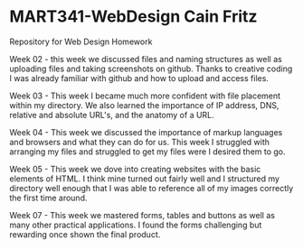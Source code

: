 # MART341-WebDesign Cain Fritz
Repository for Web Design Homework

Week 02 - this week we discussed files and naming structures as well as uploading files and taking screenshots on github. Thanks to creative coding 
I was already familiar with github and how to upload and access files. 

Week 03 - This week I became much more confident with file placement within my directory. We also learned the importance of IP address, DNS, 
relative and absolute URL's, and the anatomy of a URL.

Week 04 - This week we discussed the importance of markup languages and browsers and what they can do for us. This week I struggled with arranging my files
and struggled to get my files were I desired them to go. 

Week 05 - This week we dove into creating websites with the basic elements of HTML. I think mine turned out fairly well and I structured my 
directory well enough that I was able to reference all of my images correctly the first time around. 

Week 07 - This week we mastered forms, tables and buttons as well as many other practical applications. 
I found the forms challenging but rewarding once shown the final product. 
